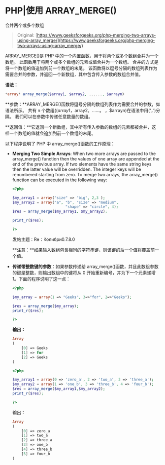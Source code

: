 # PHP|使用 ARRAY_MERGE()

合并两个或多个数组

> Original: [https://www.geeksforgeeks.org/php-merging-two-arrays-using-array_merge/](https://www.geeksforgeeks.org/php-merging-two-arrays-using-array_merge/)

ARRAY_MERGE()是 PHP 中的一个内置函数，用于将两个或多个数组合并为一个数组。 此函数用于将两个或多个数组的元素或值合并为一个数组。 合并的方式是将一个数组的值追加到前一个数组的末尾。 该函数将以逗号分隔的数组列表作为需要合并的参数，并返回一个新数组，其中包含传入参数的数组合并值。

**语法：**

```php
*array* array_merge($array1, $array2, ......, $arrayn)
```

**参数：**ARRAY_MERGE()函数将逗号分隔的数组列表作为需要合并的参数，如语法所示。 共有 n 个数组(($array1，$array2，……。 ，$arrayn)在语法中用(‘，’)分隔。 我们可以在参数中传递任意数量的数组。

**返回值：**它返回一个新数组，其中所有传入参数的数组的元素都被合并，这样一个数组的值就会追加到前一个数组的末尾。

以下程序说明了 PHP 中 array_merge()函数的工作原理：

*   **Merging Two Simple Arrays**: When two more arrays are passed to the array_merge() function then the values of one array are appended at the end of the previous array. If two elements have the same string keys then the latter value will be overridden. The integer keys will be renumbered starting from zero. To merge two arrays, the array_merge() function can be executed in the following way:

    ```php
    <?php

    $my_array1 = array("size" => "big", 2,3 );
    $my_array2 = array("a", "b", "size" => "medium",
                            "shape" => "circle", 4);
    $res = array_merge($my_array1, $my_array2);

    print_r($res);

    ?>
    ```

    发帖主题：Re：Колибри0.7.8.0

    **注意：**如果输入数组包含相同的字符串键，则该键的后一个值将覆盖前一个值。

*   **传递带整数键的参数**：如果参数传递给 array_merge()函数，并且此数组参数的键是整数，则输出数组中的键将从 0 开始重新编号，并为下一个元素递增 1。下面的程序说明了这一点：

    ```php
    <?php

    $my_array = array(1 => "Geeks", 3=>"for", 2=>"Geeks");

    $res = array_merge($my_array);
    print_r($res);

    ?>
    ```

    **输出：**

    ```php
    Array
    (
        [0] => Geeks
        [1] => for
        [2] => Geeks     
    )
    ```

    ```php
    <?php

    $my_array1 = array(0 => 'zero_a', 2 => 'two_a', 3 => 'three_a');
    $my_array2 = array(1 => 'one_b', 3 => 'three_b', 4 => 'four_b');
    $res = array_merge($my_array1,$my_array2);
    print_r($res);

    ?>
    ```

    输出：

    ```php
    Array
    (
        [0] => zero_a
        [1] => two_a
        [2] => three_a
        [3] => one_b
        [4] => three_b
        [5] => four_b
    )

    ```